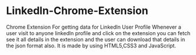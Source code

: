# Linkedln-Chrome-Extension
Chrome Extension For getting data for Linkedln User Profile
Whenever a user visit to anyone linkedln profile and click on the extension you can fetch see it all details in the extension and the user can download that details in the json format also.
It is made by using HTML5,CSS3 and JavaScript.

